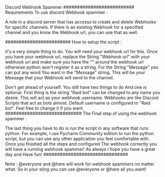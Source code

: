 Discord Webhook Spammer 
##########################
Requirements To use discord Webhook spammer :

A role in a discord server that has accesss to create and delete Webhooks for specific channels. 
If there is an existing Webhook for a specified channel and you know the Webhook url, you can use that as well.

########################
How to setup the script : 

It's a very simple thing to do. 
You will need your webhook url for this. 
Once you have your webhook url, replace the String "Webhook url" with your webhook url and make sure you have the "" around the webhook url otherwise python won't register it as a string. 
For the String "Message" you can put any word 
You want in the "Message" string. This will be your Message that your Webhook will send to the channel. 
 
Don't get ahead of yourself. You still have two things to do And one is optional. First thing is the string "Raid bot" can be changed to any name you desire. This will act as your webhook username. Webhooks are like Discord Scripts that act as bots almost.
Default username is configured to "Raid bot". Feel free to change it if you want.
############################
The Final step of using the webhook spammer : 

The last thing you have to do is run the script in any software that runs python. For example, I use Pycharm Community edition to run the python script, but you can use any other application you feel comfortable with.
Once you finished all the steps and configured The webhook correctly you will have a running webhook spammer! 
As always I hope you have a great day and Have fun! 
###############################

Note : @everyone and @here will work for webhook spammers no matter what. 
So in your sting you can use @everyone or @here all you want!






